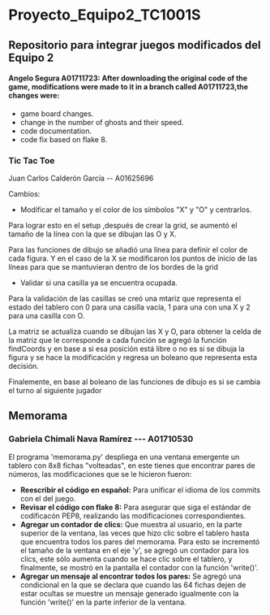 # Proyecto_Equipo2_TC1001S
## Repositorio para integrar juegos modificados del Equipo 2
#### Angelo Segura A01711723: After downloading the original code of the game, modifications were made to it in a branch called A01711723,the changes were: 
- game board changes.
- change in the number of ghosts and their speed.
- code documentation.
- code fix based on flake 8.

### Tic Tac Toe
Juan Carlos Calderón García -- A01625696

Cambios:
* Modificar el tamaño y el color de los símbolos "X" y "O" y centrarlos.

Para lograr esto en el setup ,después de crear la grid, se aumentó el tamaño de la línea con la que se dibujan las O y X.

Para las funciones de dibujo se añadió una línea para definir el color de cada figura. Y en el caso de la X se modificaron los puntos de inicio de las líneas para que se mantuvieran dentro de los bordes de la grid

* Validar si una casilla ya se encuentra ocupada.

Para la validación de las casillas se creó una mtariz que representa el estado del tablero con 0 para una casilla vacía, 1 para una con una X y 2 para una casilla con O.

La matriz se actualiza cuando se dibujan las X y O, para obtener la celda de la matriz que le corresponde a cada función se agregó la función findCoords y en base a si esa posición está libre o no es si se dibuja la figura y se hace la modificación y regresa un boleano que representa esta decisión.

Finalemente, en base al boleano de las funciones de dibujo es si se cambia el turno al siguiente jugador

## Memorama
### Gabriela Chimali Nava Ramírez --- A01710530

El programa 'memorama.py' despliega en una ventana emergente un tablero con 8x8 fichas "volteadas", en este tienes que encontrar pares de números, las modificaciones que se le hicieron fueron:

* **Reescribir el código en español:** Para unificar el idioma de los commits con el del juego.
* **Revisar el código con flake 8:** Para asegurar que siga el estándar de codificacón PEP8, realizando las modificaciones correspondientes.
* **Agregar un contador de clics:** Que muestra al usuario, en la parte superior de la ventana, las veces que hizo clic sobre el tablero hasta que encuentra todos los pares del memorama. Para esto se incrementó el tamaño de la ventana en el eje 'y', se agregó un contador para los clics, este sólo aumenta cuando se hace clic sobre el tablero, y finalmente, se mostró en la pantalla el contador con la función 'write()'.
* **Agregar un mensaje al encontrar todos los pares:** Se agregó una condicional en la que se declara que cuando las 64 fichas dejen de estar ocultas se muestre un mensaje generado igualmente con la función 'write()' en la parte inferior de la ventana.
